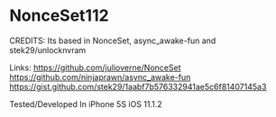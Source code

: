 # NonceSet112

CREDITS:
Its based in NonceSet, async_awake-fun and stek29/unlocknvram

Links:
https://github.com/julioverne/NonceSet
https://github.com/ninjaprawn/async_awake-fun
https://gist.github.com/stek29/1aabf7b576332941ae5c6f81407145a3

Tested/Developed In iPhone 5S iOS 11.1.2
